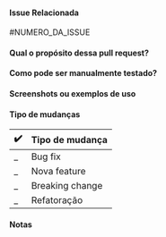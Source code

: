 #### Issue Relacionada
<!-- Substitua NUMERO_DA_ISSUE com sua issue -->

#NUMERO_DA_ISSUE

#### Qual o propósito dessa pull request?

<!-- Descreva aqui o contexto e o que foi feito-->

#### Como pode ser manualmente testado?

#### Screenshots ou exemplos de uso

<!-- Preencha se aplicável, se não apague esse tópico-->

#### Tipo de mudanças

<!--- Adicione ✔️ onde for aplicável -->
✔️ | Tipo de mudança
---|---
_ | Bug fix <!-- a non-breaking change which fixes an issue -->
_ | Nova feature <!-- a non-breaking change which adds functionality -->
_ | Breaking change <!-- Mudança que faz com que funcionalidades atuais mudem. -->
_ | Refatoração <!-- Melhoria técnica, não causando mudança de funcionalidades atuais. -->

#### Notas

<!-- Preencha se aplicável, se não apague esse tópico-->